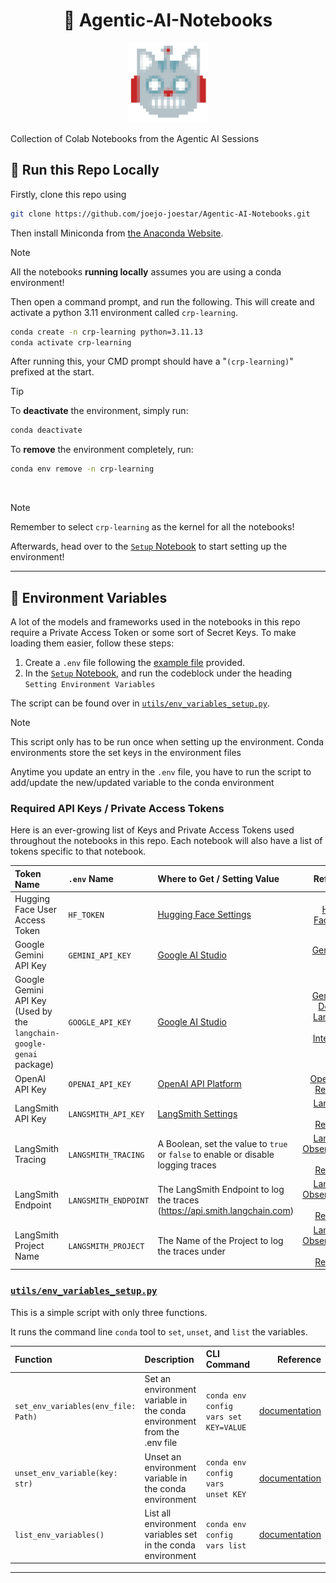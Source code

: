<h1 align="center">🤖 Agentic-AI-Notebooks</h1>

<p align="center">
    <img src=".assets/pixrobocar.png" alt="robocar" title="robocar" width="128" >
</p>

Collection of Colab Notebooks from the Agentic AI Sessions

## 🏃 Run this Repo Locally

Firstly, clone this repo using

```bash
git clone https://github.com/joejo-joestar/Agentic-AI-Notebooks.git
```

Then install Miniconda from [the Anaconda Website](https://docs.anaconda.com/miniconda/install/).

> [!NOTE]
> All the notebooks **running locally** assumes you are using a conda environment!

Then open a command prompt, and run the following. This will create and activate a python 3.11 environment called `crp-learning`.

```bash
conda create -n crp-learning python=3.11.13
conda activate crp-learning
```

After running this, your CMD prompt should have a "`(crp-learning)`" prefixed at the start.

> [!TIP]
> To **deactivate** the environment, simply run:
>
> ```bash
> conda deactivate
> ```
>
> To **remove** the environment completely, run:
>
> ```bash
> conda env remove -n crp-learning
> ```

<br/>

> [!NOTE]
> Remember to select `crp-learning` as the kernel for all the notebooks!

Afterwards, head over to the [`Setup` Notebook](.Setup.ipynb) to start setting up the environment!

---

## 🔑 Environment Variables

A lot of the models and frameworks used in the notebooks in this repo require a Private Access Token or some sort of Secret Keys.
To make loading them easier, follow these steps:

1. Create a `.env` file following the [example file](.env.example) provided.
2. In the [`Setup` Notebook](.Setup.ipynb), and run the codeblock under the heading `Setting Environment Variables`

The script can be found over in [`utils/env_variables_setup.py`](utils/env_variables_setup.py).

> [!NOTE]
> This script only has to be run once when setting up the environment. Conda environments store the set keys in the environment files
>
> Anytime you update an entry in the `.env` file, you have to run the script to add/update the new/updated variable to the conda environment

### Required API Keys / Private Access Tokens

Here is an ever-growing list of Keys and Private Access Tokens used throughout the notebooks in this repo. Each notebook will also have a list of tokens specific to that notebook.

| Token Name                                                           | `.env` Name          | Where to Get / Setting Value                                                      |                                                                                                                                                                        Reference |
| :------------------------------------------------------------------- | :------------------- | :-------------------------------------------------------------------------------- | -------------------------------------------------------------------------------------------------------------------------------------------------------------------------------: |
| Hugging Face User Access Token                                       | `HF_TOKEN`           | [Hugging Face Settings](https://huggingface.co/settings/tokens)                   |                                                                                                                                 [Hugging Face Docs](https://huggingface.co/docs) |
| Google Gemini API Key                                                | `GEMINI_API_KEY`     | [Google AI Studio](https://aistudio.google.com/api-keys)                          |                                                                                                              [Gemini API Docs](https://ai.google.dev/gemini-api/docs/quickstart) |
| Google Gemini API Key (Used by the `langchain-google-genai` package) | `GOOGLE_API_KEY`     | [Google AI Studio](https://aistudio.google.com/api-keys)                          | [Gemini API Docs](https://ai.google.dev/gemini-api/docs/quickstart) and [LangChain Google Integration Docs](https://docs.langchain.com/oss/python/integrations/providers/google) |
| OpenAI API Key                                                       | `OPENAI_API_KEY`     | [OpenAI API Platform](https://platform.openai.com/settings/organization/api-keys) |                                                                                              [OpenAI API Reference](https://platform.openai.com/docs/api-reference/introduction) |
| LangSmith API Key                                                    | `LANGSMITH_API_KEY`  | [LangSmith Settings](https://smith.langchain.com/settings)                        |                                                                                                             [LangSmith API Reference](https://docs.langchain.com/langsmith/home) |
| LangSmith Tracing                                                    | `LANGSMITH_TRACING`  | A Boolean, set the value to `true` or `false` to enable or disable logging traces |                                                                           [LangSmith Observability API Reference](https://docs.langchain.com/langsmith/observability-quickstart) |
| LangSmith Endpoint                                                   | `LANGSMITH_ENDPOINT` | The LangSmith Endpoint to log the traces (<https://api.smith.langchain.com>)      |                                                                           [LangSmith Observability API Reference](https://docs.langchain.com/langsmith/observability-quickstart) |
| LangSmith Project Name                                               | `LANGSMITH_PROJECT`  | The Name of the Project to log the traces under                                   |                                                                           [LangSmith Observability API Reference](https://docs.langchain.com/langsmith/observability-quickstart) |

### [`utils/env_variables_setup.py`](utils/env_variables_setup.py)

This is a simple script with only three functions.

It runs the command line `conda` tool to `set`, `unset`, and `list` the variables.

| Function                            | Description                                                             | CLI Command                           |                                                                                           Reference |
| :---------------------------------- | :---------------------------------------------------------------------- | :------------------------------------ | --------------------------------------------------------------------------------------------------: |
| `set_env_variables(env_file: Path)` | Set an environment variable in the conda environment from the .env file | `conda env config vars set KEY=VALUE` |   [documentation](https://docs.conda.io/projects/conda/en/stable/commands/env/config/vars/set.html) |
| `unset_env_variable(key: str)`      | Unset an environment variable in the conda environment                  | `conda env config vars unset KEY`     | [documentation](https://docs.conda.io/projects/conda/en/stable/commands/env/config/vars/unset.html) |
| `list_env_variables()`              | List all environment variables set in the conda environment             | `conda env config vars list`          |  [documentation](https://docs.conda.io/projects/conda/en/stable/commands/env/config/vars/list.html) |

---
